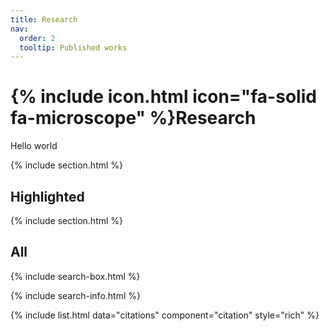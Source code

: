 ```yaml
---
title: Research
nav:
  order: 2
  tooltip: Published works
---
```


# {% include icon.html icon="fa-solid fa-microscope" %}Research

Hello world

{% include section.html %}

## Highlighted

{% include section.html %}

## All

{% include search-box.html %}

{% include search-info.html %}

{% include list.html data="citations" component="citation" style="rich" %}
